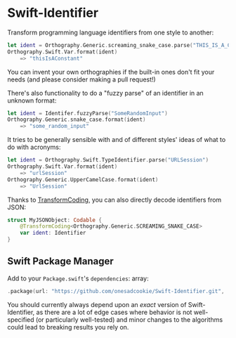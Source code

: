 # Swift-Identifier

Transform programming language identifiers from one style to another:

```swift
let ident = Orthography.Generic.screaming_snake_case.parse("THIS_IS_A_CONSTANT")
Orthography.Swift.Var.format(ident)
    => "thisIsAConstant"
```

You can invent your own orthographies if the built-in ones don't fit your needs (and please consider making a pull request!)

There's also functionality to do a "fuzzy parse" of an identifier in an unknown format:

```swift
let ident = Identifer.fuzzyParse("SomeRandomInput")
Orthography.Generic.snake_case.format(ident)
    => "some_random_input"
```

It tries to be generally sensible with and of different styles' ideas of what to do with acronyms:

```swift
let ident = Orthography.Swift.TypeIdentifier.parse("URLSession")
Orthography.Swift.Var.format(ident)
    => "urlSession"
Orthography.Generic.UpperCamelCase.format(ident)
    => "UrlSession"
```

Thanks to [TransformCoding](https://github.com/OneSadCookie/TransformCoding), you can also directly
decode identifiers from JSON:

```swift
struct MyJSONObject: Codable {
    @TransformCoding<Orthography.Generic.SCREAMING_SNAKE_CASE>
    var ident: Identifier
}
```

## Swift Package Manager

Add to your `Package.swift`'s `dependencies`: array:

```swift
.package(url: "https://github.com/onesadcookie/Swift-Identifier.git", .exact("0.2.1")),
```

You should currently always depend upon an *exact* version of Swift-Identifier, as there are a lot of
edge cases where behavior is not well-specified (or particularly well-tested) and minor changes to the
algorithms could lead to breaking results you rely on.
